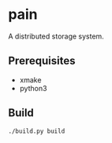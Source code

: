 # pain
A distributed storage system.


## Prerequisites

- xmake
- python3

## Build

```
./build.py build
```